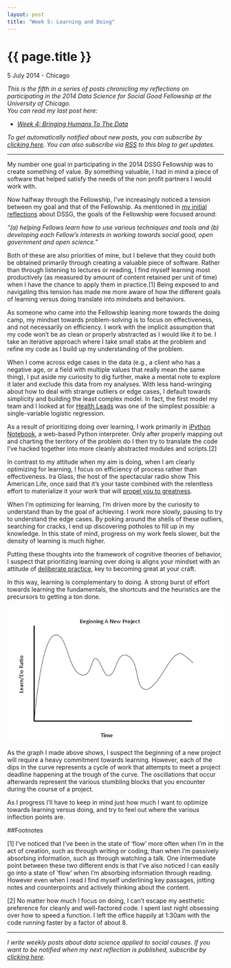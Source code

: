 ```yaml
---
layout: post
title: "Week 5: Learning and Doing"
---
```


{{ page.title }}
================

<p class="meta">5 July 2014 - Chicago</p>

*This is the fifth in a series of posts chronicling my reflections on participating in the 2014 Data Science for Social Good Fellowship at the University of Chicago.*  
*You can read my last post here:*

- [*Week 4: Bringing Humans To The Data*](http://www.carlshan.com/2014/06/30/dssg-week4.html)

*To get automatically notified about new posts, you can subscribe by [clicking here](https://carlshan.wufoo.com/forms/join-other-readers/). You can also subscribe via [RSS](http://feeds.feedburner.com/carlshan) to this blog to get updates.*

------

My number one goal in participating in the 2014 DSSG Fellowship was to create something of value. By something valuable, I had in mind a piece of software that helped satisfy the needs of the non profit partners I would work with.

Now halfway through the Fellowship, I’ve increasingly noticed a tension between my goal and that of the Fellowship. As mentioned in [my initial reflections](http://carlshan.com/2014/06/08/dssg-week1.html) about DSSG, the goals of the Fellowship were focused around:

*“(a) helping Fellows learn how to use various techniques and tools and (b) developing each Fellow’s interests in working towards social good, open government and open science.”*

Both of these are also priorities of mine, but I believe that they could both be obtained primarily through creating a valuable piece of software. Rather than through listening to lectures or reading, I find myself learning most productively (as measured by amount of content retained per unit of time) when I have the chance to apply them in practice.[1] Being exposed to and navigating this tension has made me more aware of how the different goals of learning versus doing translate into mindsets and behaviors.

As someone who came into the Fellowship leaning more towards the doing camp, my mindset towards problem-solving is to focus on effectiveness, and not necessarily on efficiency. I work with the implicit assumption that my code won’t be as clean or properly abstracted as I would like it to be. I take an iterative approach where I take small stabs at the problem and refine my code as I build up my understanding of the problem.

When I come across edge cases in the data (e.g., a client who has a negative age, or a field with multiple values that really mean the same thing), I put aside my curiosity to dig further, make a mental note to explore it later and exclude this data from my analyses. With less hand-wringing about how to deal with strange outliers or edge cases, I default towards simplicity and building the least complex model. In fact, the first model my team and I looked at for [Health Leads](https://healthleadsusa.org/) was one of the simplest possible: a single-variable logistic regression.

As a result of prioritizing doing over learning, I work primarily in [iPython Notebook](http://ipython.org/notebook.html), a web-based Python interpreter. Only after properly mapping out and charting the territory of the problem do I then try to translate the code I’ve hacked together into more cleanly abstracted modules and scripts.[2]

In contrast to my attitude when my aim is doing, when I am clearly optimizing for learning, I focus on efficiency of process rather than effectiveness. Ira Glass, the host of the spectacular radio show This American Life, once said that it’s your taste combined with the relentless effort to materialize it your work that will [propel you to greatness](http://www.goodreads.com/quotes/309485-nobody-tells-this-to-people-who-are-beginners-i-wish).

When I’m optimizing for learning, I’m driven more by the curiosity to understand than by the goal of achieving. I work more slowly, pausing to try to understand the edge cases. By poking around the shells of these outliers, searching for cracks, I end up discovering potholes to fill up in my knowledge. In this state of mind, progress on my work feels slower, but the density of learning is much higher.

Putting these thoughts into the framework of cognitive theories of behavior, I suspect that prioritizing learning over doing is aligns your mindset with an attitude of [deliberate practice](http://en.wikipedia.org/wiki/Practice_(learning_method)#Deliberate_practice_in_medical_education), key to becoming great at your craft. 

In this way, learning is complementary to doing. A strong burst of effort towards learning the fundamentals, the shortcuts and the heuristics are the precursors to getting a ton done.

![The Learning/Doing Curve](/images/learning_curve.png)

As the graph I made above shows, I suspect the beginning of a new project will require a heavy commitment towards learning. However, each of the dips in the curve represents a cycle of work that attempts to meet a project deadline happening at the trough of the curve. The oscillations that occur afterwards represent the various stumbling blocks that you encounter during the course of a project.

As I progress I’ll have to keep in mind just how much I want to optimize towards learning versus doing, and try to feel out where the various inflection points are.

##Footnotes

[1] I’ve noticed that I’ve been in the state of ‘flow’ more often when I’m in the act of creation, such as through writing or coding, than when I’m passively absorbing information, such as through watching a talk. One intermediate point between these two different ends is that I’ve also noticed I can easily go into a state of ‘flow’ when I’m absorbing information through reading. However even when I read I find myself underlining key passages, jotting notes and counterpoints and actively thinking about the content.

[2] No matter how much I focus on doing, I can’t escape my aesthetic preference for cleanly and well-factored code. I spent last night obsessing over how to speed a function. I left the office happily at 1:30am with the code running faster by a factor of about 8.

----

*I write weekly posts about data science applied to social causes. If you want to be notified when my next reflection is published, subscribe by [clicking here](https://carlshan.wufoo.com/forms/join-other-readers/).*
